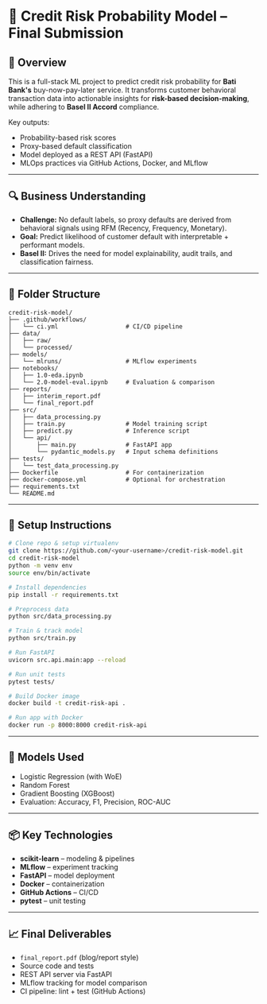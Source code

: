 # 🏦 Credit Risk Probability Model – Final Submission

## 🚀 Overview
This is a full-stack ML project to predict credit risk probability for **Bati Bank's** buy-now-pay-later service. It transforms customer behavioral transaction data into actionable insights for **risk-based decision-making**, while adhering to **Basel II Accord** compliance.

Key outputs:
- Probability-based risk scores
- Proxy-based default classification
- Model deployed as a REST API (FastAPI)
- MLOps practices via GitHub Actions, Docker, and MLflow

---

## 🔍 Business Understanding

- **Challenge:** No default labels, so proxy defaults are derived from behavioral signals using RFM (Recency, Frequency, Monetary).
- **Goal:** Predict likelihood of customer default with interpretable + performant models.
- **Basel II:** Drives the need for model explainability, audit trails, and classification fairness.

---

## 📁 Folder Structure

```
credit-risk-model/
├── .github/workflows/
│   └── ci.yml                   # CI/CD pipeline
├── data/
│   ├── raw/
│   └── processed/
├── models/
│   └── mlruns/                  # MLflow experiments
├── notebooks/
│   ├── 1.0-eda.ipynb
│   └── 2.0-model-eval.ipynb     # Evaluation & comparison
├── reports/
│   ├── interim_report.pdf
│   └── final_report.pdf
├── src/
│   ├── data_processing.py
│   ├── train.py                 # Model training script
│   ├── predict.py               # Inference script
│   └── api/
│       ├── main.py              # FastAPI app
│       └── pydantic_models.py   # Input schema definitions
├── tests/
│   └── test_data_processing.py
├── Dockerfile                   # For containerization
├── docker-compose.yml           # Optional for orchestration
├── requirements.txt
└── README.md
```

---

## 🔧 Setup Instructions

```bash
# Clone repo & setup virtualenv
git clone https://github.com/<your-username>/credit-risk-model.git
cd credit-risk-model
python -m venv env
source env/bin/activate

# Install dependencies
pip install -r requirements.txt

# Preprocess data
python src/data_processing.py

# Train & track model
python src/train.py

# Run FastAPI
uvicorn src.api.main:app --reload

# Run unit tests
pytest tests/

# Build Docker image
docker build -t credit-risk-api .

# Run app with Docker
docker run -p 8000:8000 credit-risk-api
```

---

## 🧪 Models Used

- Logistic Regression (with WoE)
- Random Forest
- Gradient Boosting (XGBoost)
- Evaluation: Accuracy, F1, Precision, ROC-AUC

---

## 📦 Key Technologies

- **scikit-learn** – modeling & pipelines
- **MLflow** – experiment tracking
- **FastAPI** – model deployment
- **Docker** – containerization
- **GitHub Actions** – CI/CD
- **pytest** – unit testing

---

## 📈 Final Deliverables

- `final_report.pdf` (blog/report style)
- Source code and tests
- REST API server via FastAPI
- MLflow tracking for model comparison
- CI pipeline: lint + test (GitHub Actions)
